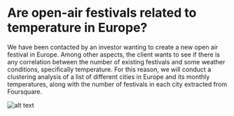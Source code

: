 # Are open-air festivals related to temperature in Europe?

We have been contacted by an investor wanting to create a new open air festival in Europe. Among other aspects, the client wants to see if there is any correlation between the number of existing festivals and some weather conditions, specifically temperature. For this reason, we will conduct a clustering analysis of a list of different cities in Europe and its monthly temperatures, along with the number of festivals in each city extracted from Foursquare.


![alt text](map.png "cities")